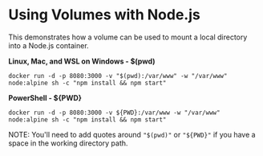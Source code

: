 # Using Volumes with Node.js

This demonstrates how a volume can be used to mount a local directory into a Node.js container.

**Linux, Mac, and WSL on Windows - $(pwd)**

`docker run -d -p 8080:3000 -v "$(pwd):/var/www" -w "/var/www" node:alpine sh -c "npm install && npm start"`

**PowerShell - ${PWD}**

`docker run -d -p 8080:3000 -v ${PWD}:/var/www -w "/var/www" node:alpine sh -c "npm install && npm start"`

NOTE: You'll need to add quotes around `"$(pwd)"` or `"${PWD}"` if you have a space in the working directory path.